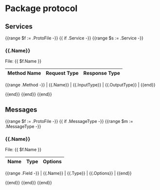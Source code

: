 # Package protocol

## Services

{{range $f := .ProtoFile -}}
{{ if .Service -}}
{{range $s := .Service -}}
### {{.Name}}

File: {{ $f.Name }}

| Method Name | Request Type | Response Type |
| ----------- | ------------ | ------------- |
{{range .Method -}}
| {{.Name}} | {{.InputType}} | {{.OutputType}} |
{{end}}

{{end}}
{{end}}
{{end}}

## Messages

{{range $f := .ProtoFile -}}
{{ if .MessageType -}}
{{range $m := .MessageType -}}
### {{.Name}}

File: {{ $f.Name }}

| Name | Type | Options |
| ----------- | ------------ | ------------- |
{{range .Field -}}
| {{.Name}} | {{.Type}} | {{.Options}} |
{{end}}

{{end}}
{{end}}
{{end}}

